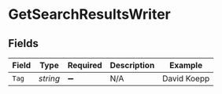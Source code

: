 # GetSearchResultsWriter


## Fields

| Field              | Type               | Required           | Description        | Example            |
| ------------------ | ------------------ | ------------------ | ------------------ | ------------------ |
| `Tag`              | *string*           | :heavy_minus_sign: | N/A                | David Koepp        |